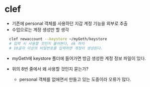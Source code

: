 # clef

- 기존에 personal 객체를 사용하던 지갑 계정 기능을 외부로 추출
- 수업으로는 계정 생성만 할 생각

```sh
  clef newaccount --keystore ~/myGeth/keystore
  # 입력 시 사용할 것인지 물어본다, ok 하자
  # 10글자 이상의 비밀번호를 입력하면 계정이 생성된다.
```

- myGeth에 keystore 폴더에 들어가면 방금 생성한 계정 정보 파일이 있다.

- 위의 8번 줄에서 왜 사용할 것인지 묻는가?
  - personal 객체를 없애면서 만들고 있는 도중이라 오류가 많다.
